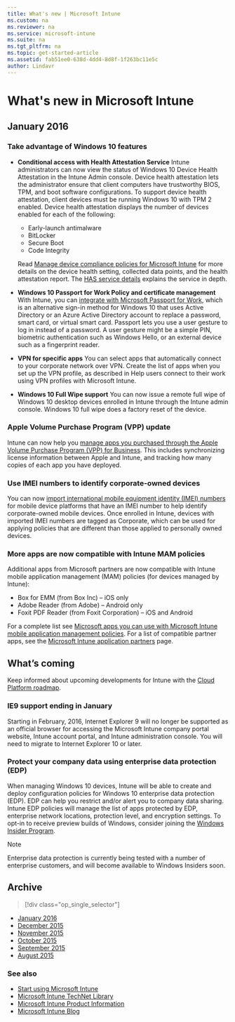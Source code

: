 ```yaml
---
title: What's new | Microsoft Intune
ms.custom: na
ms.reviewer: na
ms.service: microsoft-intune
ms.suite: na
ms.tgt_pltfrm: na
ms.topic: get-started-article
ms.assetid: fab51ee0-638d-4dd4-8d8f-1f263bc11e5c
author: Lindavr
---
```

# What's new in Microsoft Intune

## January 2016

### Take advantage of Windows 10 features
* **Conditional access with Health Attestation Service**
Intune administrators can now view the status of Windows 10 Device Health Attestation in the Intune Admin console. Device health attestation lets the administrator ensure that client computers have trustworthy BIOS, TPM, and boot software configurations. To support device health attestation, client devices must be running Windows 10 with TPM 2 enabled. Device health attestation displays the number of devices enabled for each of the following:
	* Early-launch antimalware
	* BitLocker
	* Secure Boot
	* Code Integrity

	Read [Manage device compliance policies for Microsoft Intune](manage-device-compliance-policies-for-microsoft-intune.md) for more details on the device health setting, collected data points, and the health attestation report. The [HAS service details](https://msdn.microsoft.com/en-us/library/dn934876.aspx) explains the service in depth.

* **Windows 10 Passport for Work Policy and certificate management**
With Intune, you can [integrate with Microsoft Passport for Work](control-microsoft-passport-settings-on-devices-with-microsoft-intune.md), which is an alternative sign-in method for Windows 10 that uses Active Directory or an Azure Active Directory account to replace a password, smart card, or virtual smart card. Passport lets you use a user gesture to log in instead of a password. A user gesture might be a simple PIN, biometric authentication such as Windows Hello, or an external device such as a fingerprint reader.

* **VPN for specific apps**
You can select apps that automatically connect to your corporate network over VPN. Create the list of apps when you set up the VPN profile, as described in Help users connect to their work using VPN profiles with Microsoft Intune.

* **Windows 10 Full Wipe support**
You can now issue a remote full wipe of Windows 10 desktop devices enrolled in Intune through the Intune admin console. Windows 10 full wipe does a factory reset of the device.


### Apple Volume Purchase Program (VPP) update
Intune can now help you [manage apps you purchased through the Apple Volume Purchase Program (VPP) for Business](manage-apps-you-purchased-through-a-volume-purchase-program-with-microsoft-intune.md). This includes synchronizing license information between Apple and Intune, and tracking how many copies of each app you have deployed.

### Use IMEI numbers to identify corporate-owned devices
You can now [import international mobile equipment identity (IMEI) numbers](specifiy-corporate-owned-devices-with-international-mobile-equipment-identity-imei-numbers.md) for mobile device platforms that have an IMEI number to help identify corporate-owned mobile devices. Once enrolled in Intune, devices with imported IMEI numbers are tagged as Corporate, which can be used for applying policies that are different than those applied to personally owned devices.

### More apps are now compatible with Intune MAM policies
Additional apps from Microsoft partners are now compatible with Intune mobile application management (MAM) policies (for devices managed by Intune):
* Box for EMM (from Box Inc) – iOS only
* Adobe Reader (from Adobe) – Android only
* Foxit PDF Reader (from Foxit Corporation) – iOS and Android

For a complete list see [Microsoft apps you can use with Microsoft Intune mobile application management policies](microsoft-apps-you-can-use-with-microsoft-intune-mobile-application-management-policies.md). For a list of compatible partner apps, see the [Microsoft Intune application partners](https://www.microsoft.com/en-us/server-cloud/products/microsoft-intune/partners.aspx) page.

## What’s coming
Keep informed about upcoming developments for Intune with the [Cloud Platform roadmap](http://www.microsoft.com/en-us/server-cloud/roadmap/Indevelopment.aspx?TabIndex=0&dropValue=Intune).

### IE9 support ending in January
Starting in February, 2016, Internet Explorer 9 will no longer be supported as an official browser for accessing the Microsoft Intune company portal website, Intune account portal, and Intune administration console. You will need to migrate to Internet Explorer 10 or later.

### Protect your company data using enterprise data protection (EDP)
When managing Windows 10 devices, Intune will be able to create and deploy configuration policies for Windows 10 enterprise data protection (EDP). EDP can help you restrict and/or alert you to company data sharing. Intune EDP policies will manage the list of apps protected by EDP, enterprise network locations, protection level, and encryption settings. To opt-in to receive preview builds of Windows, consider joining the [Windows Insider Program](https://insider.windows.com/).

> [!NOTE]
> Enterprise data protection is currently being tested with a number of enterprise customers, and will become available to Windows Insiders soon.

## Archive
> [!div class="op_single_selector"]
- [January 2016](whats-new-in-microsoft-intune-january-2016.md)
- [December 2015](whats-new-in-microsoft-intune-december-2015.md)
- [November 2015](whats-new-in-microsoft-intune-november-2015.md)
- [October 2015](name-of-the-file.md)
- [September 2015](name-of-the-file.md)
- [August 2015](name-of-the-file.md)

### See also
* [Start using Microsoft Intune](start-using-microsoft-intune.md)
* [Microsoft Intune TechNet Library](http://go.microsoft.com/fwlink/?LinkID=247636)
* [Microsoft Intune Product Information](http://go.microsoft.com/fwlink/?LinkID=249135)
* [Microsoft Intune Blog](http://go.microsoft.com/fwlink/?LinkID=273882)
